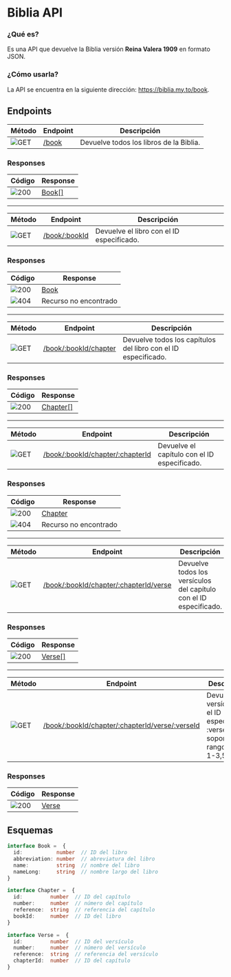 # Biblia API

### ¿Qué es?

Es una API que devuelve la Biblia versión **Reina Valera 1909** en formato JSON.

### ¿Cómo usarla?

La API se encuentra en la siguiente dirección: <https://biblia.my.to/book>.

## Endpoints

| Método | Endpoint | Descripción |
| --- | --- | --- |
| ![GET](https://img.shields.io/badge/GET-0D96F6?style=for-the-badge) | [/book](https://biblia.my.to/book) | Devuelve todos los libros de la Biblia. |

### Responses

| Código | Response |
| --- | --- |
| ![200](https://img.shields.io/badge/200-00C853?style=for-the-badge) | [Book[]](#esquemas) |

---

| Método | Endpoint | Descripción |
| --- | --- | --- |
| ![GET](https://img.shields.io/badge/GET-0D96F6?style=for-the-badge) | [/book/:bookId](https://biblia.my.to/book/gen) | Devuelve el libro con el ID especificado. |

### Responses

| Código | Response |
| --- | --- |
| ![200](https://img.shields.io/badge/200-00C853?style=for-the-badge) | [Book](#esquemas) |
| ![404](https://img.shields.io/badge/404-FF1744?style=for-the-badge) | Recurso no encontrado |

---

| Método | Endpoint | Descripción |
| --- | --- | --- |
| ![GET](https://img.shields.io/badge/GET-0D96F6?style=for-the-badge) | [/book/:bookId/chapter](https://biblia.my.to/book/gen/chapter) | Devuelve todos los capítulos del libro con el ID especificado. |

### Responses

| Código | Response |
| --- | --- |
| ![200](https://img.shields.io/badge/200-00C853?style=for-the-badge) | [Chapter[]](#esquemas) |

---

| Método | Endpoint | Descripción |
| --- | --- | --- |
| ![GET](https://img.shields.io/badge/GET-0D96F6?style=for-the-badge) | [/book/:bookId/chapter/:chapterId](https://biblia.my.to/book/gen/chapter/1) | Devuelve el capítulo con el ID especificado. |

### Responses

| Código | Response |
| --- | --- |
| ![200](https://img.shields.io/badge/200-00C853?style=for-the-badge) | [Chapter](#esquemas) |
| ![404](https://img.shields.io/badge/404-FF1744?style=for-the-badge) | Recurso no encontrado |

---

| Método | Endpoint | Descripción |
| --- | --- | --- |
| ![GET](https://img.shields.io/badge/GET-0D96F6?style=for-the-badge) | [/book/:bookId/chapter/:chapterId/verse](https://biblia.my.to/book/gen/chapter/1/verse) | Devuelve todos los versículos del capítulo con el ID especificado. |

### Responses

| Código | Response |
| --- | --- |
| ![200](https://img.shields.io/badge/200-00C853?style=for-the-badge) | [Verse[]](#esquemas) |

---

| Método | Endpoint | Descripción |
| --- | --- | --- |
| ![GET](https://img.shields.io/badge/GET-0D96F6?style=for-the-badge) | [/book/:bookId/chapter/:chapterId/verse/:verseId](https://biblia.my.to/book/gen/chapter/1/verse/1) | Devuelve el versículo con el ID especificado. :verseId soporta rangos (ej. 1-3,5). |

### Responses

| Código | Response |
| --- | --- |
| ![200](https://img.shields.io/badge/200-00C853?style=for-the-badge) | [Verse](#esquemas) |

## Esquemas

```typescript
interface Book =  {
  id:           number  // ID del libro
  abbreviation: number  // abreviatura del libro
  name:         string  // nombre del libro
  nameLong:     string  // nombre largo del libro
}
```

```typescript
interface Chapter =  {
  id:         number  // ID del capítulo
  number:     number  // número del capítulo
  reference:  string  // referencia del capítulo
  bookId:     number  // ID del libro
}
```

```typescript
interface Verse =  {
  id:         number  // ID del versículo
  number:     number  // número del versículo
  reference:  string  // referencia del versículo
  chapterId:  number  // ID del capítulo
}
```